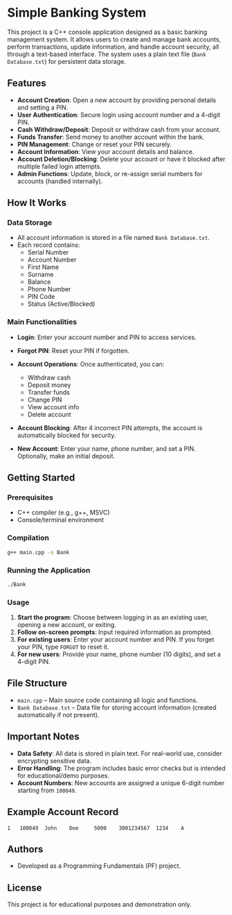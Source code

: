 # Simple Banking System

This project is a C++ console application designed as a basic banking management system. It allows users to create and manage bank accounts, perform transactions, update information, and handle account security, all through a text-based interface. The system uses a plain text file (`Bank Database.txt`) for persistent data storage.

## Features

- **Account Creation**: Open a new account by providing personal details and setting a PIN.
- **User Authentication**: Secure login using account number and a 4-digit PIN.
- **Cash Withdraw/Deposit**: Deposit or withdraw cash from your account.
- **Funds Transfer**: Send money to another account within the bank.
- **PIN Management**: Change or reset your PIN securely.
- **Account Information**: View your account details and balance.
- **Account Deletion/Blocking**: Delete your account or have it blocked after multiple failed login attempts.
- **Admin Functions**: Update, block, or re-assign serial numbers for accounts (handled internally).

## How It Works

### Data Storage

- All account information is stored in a file named `Bank Database.txt`.
- Each record contains:
  - Serial Number
  - Account Number
  - First Name
  - Surname
  - Balance
  - Phone Number
  - PIN Code
  - Status (Active/Blocked)

### Main Functionalities

- **Login**: Enter your account number and PIN to access services.
- **Forgot PIN**: Reset your PIN if forgotten.
- **Account Operations**: Once authenticated, you can:
  - Withdraw cash
  - Deposit money
  - Transfer funds
  - Change PIN
  - View account info
  - Delete account

- **Account Blocking**: After 4 incorrect PIN attempts, the account is automatically blocked for security.

- **New Account**: Enter your name, phone number, and set a PIN. Optionally, make an initial deposit.

## Getting Started

### Prerequisites

- C++ compiler (e.g., g++, MSVC)
- Console/terminal environment

### Compilation

```bash
g++ main.cpp -o Bank
```

### Running the Application

```bash
./Bank
```

### Usage

1. **Start the program**: Choose between logging in as an existing user, opening a new account, or exiting.
2. **Follow on-screen prompts**: Input required information as prompted.
3. **For existing users**: Enter your account number and PIN. If you forget your PIN, type `FORGOT` to reset it.
4. **For new users**: Provide your name, phone number (10 digits), and set a 4-digit PIN.

## File Structure

- `main.cpp` – Main source code containing all logic and functions.
- `Bank Database.txt` – Data file for storing account information (created automatically if not present).

## Important Notes

- **Data Safety**: All data is stored in plain text. For real-world use, consider encrypting sensitive data.
- **Error Handling**: The program includes basic error checks but is intended for educational/demo purposes.
- **Account Numbers**: New accounts are assigned a unique 6-digit number starting from `100049`.

## Example Account Record

```
1   100049  John    Doe     5000    3001234567  1234    A
```

## Authors

- Developed as a Programming Fundamentals (PF) project.

## License

This project is for educational purposes and demonstration only.
